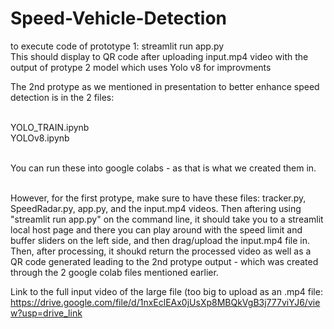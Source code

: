 # Speed-Vehicle-Detection

to execute code of prototype 1: streamlit run app.py
<br> This should display to QR code after uploading input.mp4 video with the output of protype 2 model which uses Yolo v8 for improvments

The 2nd protype as we mentioned in presentation to better enhance speed detection is in the 2 files:

<br> YOLO_TRAIN.ipynb
<br> YOLOv8.ipynb

<br> You can run these into google colabs - as that is what we created them in. 

<br> However, for the first protype, make sure to have these files: tracker.py, SpeedRadar.py, app.py, and the input.mp4 videos. Then aftering using "streamlit run app.py" on the command line, it should take you to a streamlit local host page and there you can play around with the speed limit and buffer sliders on the left side, and then drag/upload the input.mp4 file in. Then, after processing, it shoukd return the processed video as well as a QR code generated leading to the 2nd protype output - which was created through the 2 google colab files mentioned earlier. 

Link to the full input video of the large file (too big to upload as an .mp4 file: https://drive.google.com/file/d/1nxEclEAx0jUsXp8MBQkVgB3j777viYJ6/view?usp=drive_link


